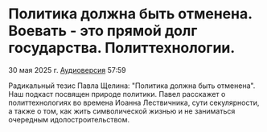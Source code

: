# Политика должна быть отменена. Воевать - это прямой долг государства. Политтехнологии.

30 мая 2025 г. [Аудиоверсия](https://www.youtube.com/watch?v=4kaGolLtHoo) 57:59

Радикальный тезис Павла Щелина: "Политика должна быть отменена".
Наш подкаст посвящен природе политики.
Павел расскажет о политтехнологиях во времена Иоанна Лествичника, сути секулярности, а также о том, как жить символической жизнью и не заниматься очередным идолостроительством.
